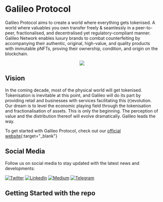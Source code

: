 # Galileo Protocol

Galileo Protocol aims to create a world where everything gets tokenised. A world where valuables you own transfer freely & seamlessly in a peer-to-peer, fractionalised, and decentralised yet regulatory-compliant manner.
Galileo Network enables luxury brands to combat counterfeiting by accompanying their authentic, original, high-value, and quality products with immutable pNFTs, proving their ownership, condition, and origin on the blockchain.  


<p align="center">
  <img src="https://demo.galileoprotocol.io/static/media/galileo.0c691f45.png"/>
</p>



## Vision

In the coming decade, most of the physical world will get tokenised. Tokenisation is inevitable at this point, and Galileo will do its part by providing retail and businesses with services facilitating this (r)evolution.
Our dream is to level the economic playing field through the tokenisation and fractionalisation of assets. This is only the beginning. The perception of value and the distribution thereof will evolve dramatically. Galileo leads the way.

To get started with Galileo Protocol, check out our [official website](https://www.galileoprotocol.io/){:target="_blank"}

## Social Media

Follow us on social media to stay updated with the latest news and developments:

[![Twitter](https://img.shields.io/badge/Twitter-%40GalileoProtocol-blue?logo=twitter)](https://twitter.com/GalileoProtocol)
[![LinkedIn](https://img.shields.io/badge/LinkedIn-Galileo%20Protocol-blue?logo=linkedin)](https://www.linkedin.com/company/galileo-protocol/)
[![Medium](https://img.shields.io/badge/Medium-%40GalileoProtocol-blue?logo=medium)](https://medium.com/@GalileoProtocol)
[![Telegram](https://img.shields.io/badge/Telegram-Galileo%20Protocol%20Official%20Group-blue?logo=telegram)](https://t.me/GalileoProtocol)



## Getting Started with the repo

